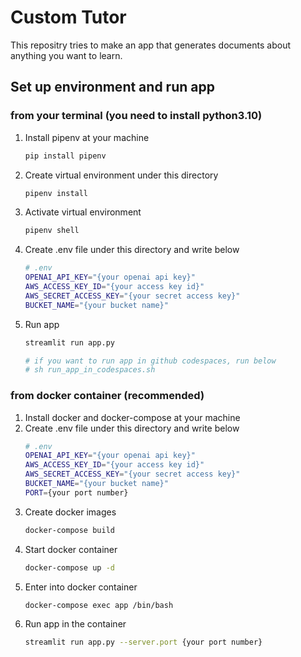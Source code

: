 # Custom Tutor
This repositry tries to make an app that generates documents about anything you want to learn.

## Set up environment and run app
### from your terminal (you need to install python3.10)
1. Install pipenv at your machine
    ```bash
    pip install pipenv
    ```
2. Create virtual environment under this directory
    ```bash
    pipenv install
    ```
3. Activate virtual environment
    ```bash
    pipenv shell
    ```
4. Create .env file under this directory and write below
    ```bash
    # .env
    OPENAI_API_KEY="{your openai api key}"
    AWS_ACCESS_KEY_ID="{your access key id}"
    AWS_SECRET_ACCESS_KEY="{your secret access key}"
    BUCKET_NAME="{your bucket name}"
    ```
5. Run app
    ```bash
    streamlit run app.py

    # if you want to run app in github codespaces, run below
    # sh run_app_in_codespaces.sh
    ```

### from docker container (recommended)
1. Install docker and docker-compose at your machine
2. Create .env file under this directory and write below
    ```bash
    # .env
    OPENAI_API_KEY="{your openai api key}"
    AWS_ACCESS_KEY_ID="{your access key id}"
    AWS_SECRET_ACCESS_KEY="{your secret access key}"
    BUCKET_NAME="{your bucket name}"
    PORT={your port number}
    ```
3. Create docker images
    ```bash
    docker-compose build
    ```
4. Start docker container
    ```bash
    docker-compose up -d
    ```
5. Enter into docker container
    ```bash 
    docker-compose exec app /bin/bash
    ```
6. Run app in the container
    ```bash
    streamlit run app.py --server.port {your port number}
    ```
